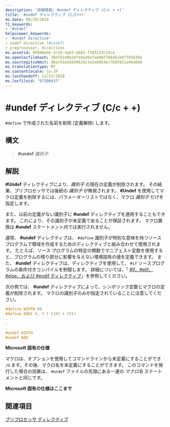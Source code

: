 ```yaml
---
description: '詳細情報: #undef ディレクティブ (C/c + +)'
title: '#undef ディレクティブ (C/C++)'
ms.date: 08/29/2019
f1_keywords:
- '#undef'
helpviewer_keywords:
- '#undef directive'
- undef directive (#undef)
- preprocessor, directives
ms.assetid: 88900e0e-2c19-4a63-b681-f3d3133c24ca
ms.openlocfilehash: 20dfd1d0b26f18a26e7ad407704d6cb0ffd563bb
ms.sourcegitcommit: d6af41e42699628c3e2e6063ec7b03931a49a098
ms.translationtype: MT
ms.contentlocale: ja-JP
ms.lasthandoff: 12/11/2020
ms.locfileid: "97300437"
---
```

# <a name="undef-directive-cc"></a>#undef ディレクティブ (C/c + +)

`#define` で作成された名前を削除 (定義解除) します。

## <a name="syntax"></a>構文

> **#undef** *識別子*

## <a name="remarks"></a>解説

**#Undef** ディレクティブにより、*識別子* の現在の定義が削除されます。 その結果、プリプロセッサでは後続の *識別子* が無視されます。 **#Undef** を使用してマクロ定義を削除するには、パラメーターリストではなく、マクロ *識別子* だけを指定します。

また、以前の定義がない識別子に **#undef** ディレクティブを適用することもできます。 これにより、その識別子が未定義であることが保証されます。 マクロ置換は **#undef** ステートメント内では実行されません。

通常、 **#undef** ディレクティブは、 `#define` 識別子が特別な意味を持つソースプログラムで領域を作成するためのディレクティブと組み合わせて使用されます。 たとえば、ソース プログラムの特定の関数でマニフェスト定数を使用すると、プログラムの残り部分に影響を与えない環境固有の値を定義できます。 また、 **#undef** ディレクティブは、ディレクティブを使用して、 `#if` ソースプログラムの条件付きコンパイルを制御します。 詳細については、「 [#if、#elif、#else、および #endif ディレクティブ](../preprocessor/hash-if-hash-elif-hash-else-and-hash-endif-directives-c-cpp.md)」を参照してください。

次の例では、 **#undef** ディレクティブによって、シンボリック定数とマクロの定義が削除されます。 マクロの識別子のみが指定されていることに注意してください。

```C
#define WIDTH 80
#define ADD( X, Y ) ((X) + (Y))
.
.
.
#undef WIDTH
#undef ADD
```

**Microsoft 固有の仕様**

マクロは、オプションを使用してコマンドラインから未定義にすることができ `/U` ます。その後、マクロ名を未定義にすることができます。 このコマンドを発行した場合の効果は、 `#undef` ファイルの先頭にある一連の *マクロ名* ステートメントと同じです。

**Microsoft 固有の仕様はここまで**

## <a name="see-also"></a>関連項目

[プリプロセッサ ディレクティブ](../preprocessor/preprocessor-directives.md)
